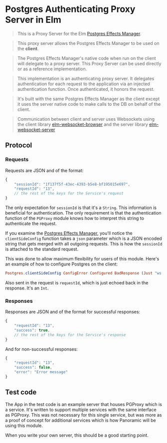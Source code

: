 # Postgres Authenticating Proxy Server in Elm

> This is a Proxy Server for the Elm [Postgres Effects Manager](https://github.com/panosoft/elm-postgres).

> This proxy server allows the Postgres Effects Manager to be used on the **client**.

> The Postgres Effects Manager's native code when run on the client will delegate to a proxy server. This Proxy Server can be used directly or as a reference implementation.

> This implementation is an authenticating proxy server. It delegates authentication for each request to the application via an injected authentication function. Once authenticated, it honors the request.

> It's built with the same Postgres Effects Manager as the client except it uses the server native code to make calls to the DB on behalf of the client.

> Communication between client and server uses Websockets using the client library [elm-websocket-browser](https://github.com/panosoft/elm-websocket-browser) and the server library [elm-websocket-server](https://github.com/panosoft/elm-websocket-server)

## Protocol


### Requests

Requests are JSON and of the format:

```js
{
	"sessionId": "1f137f5f-43ec-4393-b5e8-bf195015e697",
	"requestId": "13",
	// the rest of the keys for the Service's request
}
```

The only expectation for `sessionId` is that it's a `String`. This information is beneficial for authentication. The only requirement is that the authentication function of the `PGProxy` module knows how to interpret this string to authenticate the request.

If you examine the [Postgres Effects Manager](https://github.com/elm-postgres), you'll notice the `clientSideConfig` function takes a `json` parameter which is a JSON encoded string that gets merged with all outgoing requests. This is how the `sessionId` is attached to the standard request.

This was done to allow maximum flexibility for users of this module. Here's an example of how to configure Postgres on the client:

```elm
Postgres.clientSideConfig ConfigError Configured BadResponse (Just "ws://localhost:8080/pgproxy") (Just "{\"sessionId\": \"1f137f5f-43ec-4393-b5e8-bf195015e697\"}")
```

Also sent in the request is `requestId`, which is just echoed back in the response. It's an `Int`.

### Responses

Responses are JSON and of the format for successful responses:

```js
{
	"requestId": "13",
	"success": true,
	// the rest of the keys for the Service's response
}
```

And for non-successful responses:

```js
{
	"requestId": "13",
	"success": false,
	"error": "Error message"
}
```

## Test code

The App in the test code is an example server that houses PGProxy which is a service. It's written to support multiple services with the same interface as PGProxy. This was not necessary for this single service, but was more as a proof of concept for additional services which is how Panoramic will be using this module.

When you write your own server, this should be a good starting point.
